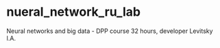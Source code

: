# nueral_network_ru_lab
Neural networks and big data - DPP course 32 hours, developer Levitsky I.A.
